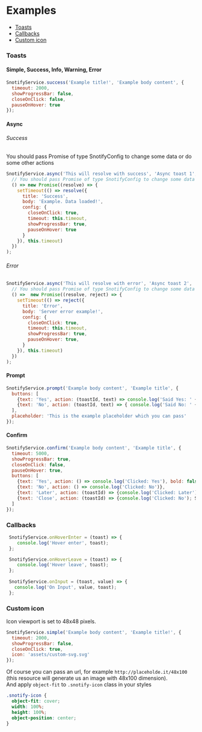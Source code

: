 # Examples

* [Toasts](#toasts)
* [Callbacks](#callbacks)
* [Custom icon](#custom-icon)

### Toasts
#### Simple, Success, Info, Warning, Error
```javascript
SnotifyService.success('Example title!', 'Example body content', {
  timeout: 2000,
  showProgressBar: false,
  closeOnClick: false,
  pauseOnHover: true
});
```
#### Async

###### Success
You should pass Promise of type SnotifyConfig to change some data or do some other actions  
```javascript
SnotifyService.async('This will resolve with success', 'Async toast 1',
  // You should pass Promise of type SnotifyConfig to change some data or do some other actions
  () => new Promise((resolve) => {
    setTimeout(() => resolve({
      title: 'Success',
      body: 'Example. Data loaded!',
      config: {
        closeOnClick: true,
        timeout: this.timeout,
        showProgressBar: true,
        pauseOnHover: true
      }
    }), this.timeout)
  })
);
```
###### Error

```javascript
SnotifyService.async('This will resolve with error', 'Async toast 2',
  // You should pass Promise of type SnotifyConfig to change some data or do some other actions
  () =>  new Promise((resolve, reject) => {
    setTimeout(() => reject({
      title: 'Error',
      body: 'Server error example!',
      config: {
        closeOnClick: true,
        timeout: this.timeout,
        showProgressBar: true,
        pauseOnHover: true,
      }
    }), this.timeout)
  })
);
```

#### Prompt
```javascript
SnotifyService.prompt('Example body content', 'Example title', {
  buttons: [
    {text: 'Yes', action: (toastId, text) => console.log('Said Yes: ' + text + ' ID: ' + toastId)},
    {text: 'No', action: (toastId, text) => { console.log('Said No: ' + text); SnotifyService.remove(toastId); }},
  ],
  placeholder: 'This is the example placeholder which you can pass'
});
```

#### Confirm
```javascript
SnotifyService.confirm('Example body content', 'Example title', {
  timeout: 5000,
  showProgressBar: true,
  closeOnClick: false,
  pauseOnHover: true,
  buttons: [
    {text: 'Yes', action: () => console.log('Clicked: Yes'), bold: false},
    {text: 'No', action: () => console.log('Clicked: No')},
    {text: 'Later', action: (toastId) => {console.log('Clicked: Later'); SnotifyService.remove(toastId); } },
    {text: 'Close', action: (toastId) => {console.log('Clicked: No'); SnotifyService.remove(toastId); }, bold: true},
  ]
});
```

### Callbacks

```javascript
 SnotifyService.onHoverEnter = (toast) => {
    console.log('Hover enter', toast);
 };

 SnotifyService.onHoverLeave = (toast) => {
    console.log('Hover leave', toast);
 };
 
 SnotifyService.onInput = (toast, value) => {
   console.log('On Input', value, toast);
 };
```

### Custom icon
Icon viewport is set to 48x48 pixels.
```javascript
SnotifyService.simple('Example body content', 'Example title!', {
  timeout: 2000,
  showProgressBar: false,
  closeOnClick: true,
  icon: 'assets/custom-svg.svg'
});
```

Of course you can pass an url, for example `http://placeholde.it/48x100` (this resource will generate us an image with 48x100 dimension).  
And apply `object-fit` to `.snotify-icon` class in your styles

```scss
.snotify-icon {
  object-fit: cover;
  width: 100%;
  height: 100%;
  object-position: center;
}
```
